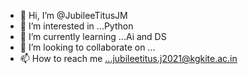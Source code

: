- 👋 Hi, I’m @JubileeTitusJM
- 👀 I’m interested in ...Python
- 🌱 I’m currently learning ...Ai and DS
- 💞️ I’m looking to collaborate on ...
- 📫 How to reach me ...jubileetitus.j2021@kgkite.ac.in

<!---
JubileeTitusJM/JubileeTitusJM is a ✨ special ✨ repository because its `README.md` (this file) appears on your GitHub profile.
You can click the Preview link to take a look at your changes.
--->
